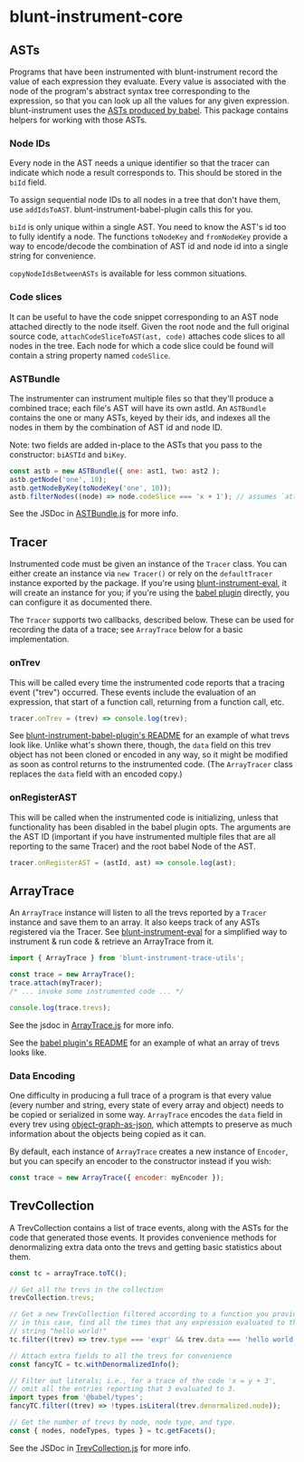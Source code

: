 # blunt-instrument-core

## ASTs

Programs that have been instrumented with blunt-instrument record the value of each expression they evaluate.
Every value is associated with the node of the program's abstract syntax tree corresponding to the expression, so that you can look up all the values for any given expression.
blunt-instrument uses the [ASTs produced by babel][babel-ast].
This package contains helpers for working with those ASTs.

### Node IDs

Every node in the AST needs a unique identifier so that the tracer can indicate which node a result corresponds to.
This should be stored in the `biId` field.

To assign sequential node IDs to all nodes in a tree that don't have them, use `addIdsToAST`.
blunt-instrument-babel-plugin calls this for you.

`biId` is only unique within a single AST.
You need to know the AST's id too to fully identify a node.
The functions `toNodeKey` and `fromNodeKey` provide a way to encode/decode the combination of AST id and node id into a single string for convenience.

`copyNodeIdsBetweenASTs` is available for less common situations.

### Code slices

It can be useful to have the code snippet corresponding to an AST node attached directly to the node itself.
Given the root node and the full original source code, `attachCodeSliceToAST(ast, code)` attaches code slices to all nodes in the tree.
Each node for which a code slice could be found will contain a string property named `codeSlice`.

### ASTBundle

The instrumenter can instrument multiple files so that they'll produce a combined trace; each file's AST will have its own astId.
An `ASTBundle` contains the one or many ASTs, keyed by their ids, and indexes all the nodes in them by the combination of AST id and node ID.

Note: two fields are added in-place to the ASTs that you pass to the constructor: `biASTId` and `biKey`.

```javascript
const astb = new ASTBundle({ one: ast1, two: ast2 );
astb.getNode('one', 10);
astb.getNodeByKey(toNodeKey('one', 10));
astb.filterNodes((node) => node.codeSlice === 'x + 1'); // assumes `attachCodeSliceToAST` has been called
```

See the JSDoc in [ASTBundle.js](src/ast/ASTBundle.js) for more info.

## Tracer

Instrumented code must be given an instance of the `Tracer` class.
You can either create an instance via `new Tracer()` or rely on the `defaultTracer` instance exported by the package.
If you're using [blunt-instrument-eval][eval], it will create an instance for you; if you're using the [babel plugin][babel-plugin] directly, you can configure it as documented there.

The `Tracer` supports two callbacks, described below.
These can be used for recording the data of a trace; see `ArrayTrace` below for a basic implementation.

### onTrev

This will be called every time the instrumented code reports that a tracing event ("trev") occurred.
These events include the evaluation of an expression, that start of a function call, returning from a function call, etc.

```js
tracer.onTrev = (trev) => console.log(trev);
```

See [blunt-instrument-babel-plugin's README][babel-plugin] for an example of what trevs look like.
Unlike what's shown there, though, the `data` field on this trev object has not been cloned or encoded in any way, so it might be modified as soon as control returns to the instrumented code.
(The `ArrayTracer` class replaces the `data` field with an encoded copy.)

### onRegisterAST

This will be called when the instrumented code is initializing, unless that functionality has been disabled in the babel plugin opts.
The arguments are the AST ID (important if you have instrumented multiple files that are all reporting to the same Tracer) and the root babel Node of the AST.

```js
tracer.onRegisterAST = (astId, ast) => console.log(ast);
```

## ArrayTrace

An `ArrayTrace` instance will listen to all the trevs reported by a `Tracer` instance and save them to an array.
It also keeps track of any ASTs registered via the Tracer.
See [blunt-instrument-eval][eval] for a simplified way to instrument & run code & retrieve an ArrayTrace from it.

```js
import { ArrayTrace } from 'blunt-instrument-trace-utils';

const trace = new ArrayTrace();
trace.attach(myTracer);
/* ... invoke some instrumented code ... */

console.log(trace.trevs);
```

See the jsdoc in [ArrayTrace.js](src/trace/ArrayTrace.js) for more info.

See the [babel plugin's README][babel-plugin] for an example of what an array of trevs looks like.

### Data Encoding

One difficulty in producing a full trace of a program is that every value (every number and string, every state of every array and object) needs to be copied or serialized in some way.
`ArrayTrace` encodes the `data` field in every trev using [object-graph-as-json][object-graph-as-json], which attempts to preserve as much information about the objects being copied as it can.

By default, each instance of `ArrayTrace` creates a new instance of `Encoder`, but you can specify an encoder to the constructor instead if you wish:

```js
const trace = new ArrayTrace({ encoder: myEncoder });
```

## TrevCollection

A TrevCollection contains a list of trace events, along with the ASTs for the code that generated those events.
It provides convenience methods for denormalizing extra data onto the trevs and getting basic statistics about them.

```javascript
const tc = arrayTrace.toTC();

// Get all the trevs in the collection
trevCollection.trevs;

// Get a new TrevCollection filtered according to a function you provide -
// in this case, find all the times that any expression evaluated to the
// string "hello world!"
tc.filter((trev) => trev.type === 'expr' && trev.data === 'hello world!');

// Attach extra fields to all the trevs for convenience
const fancyTC = tc.withDenormalizedInfo();

// Filter out literals; i.e., for a trace of the code 'x = y + 3',
// omit all the entries reporting that 3 evaluated to 3.
import types from '@babel/types';
fancyTC.filter((trev) => !types.isLiteral(trev.denormalized.node));

// Get the number of trevs by node, node type, and type.
const { nodes, nodeTypes, types } = tc.getFacets();
```

See the JSDoc in [TrevCollection.js](src/trace/TrevCollection.js) for more info.

[babel-ast]: https://github.com/jamiebuilds/babel-handbook/blob/master/translations/en/plugin-handbook.md#toc-asts
[eval]: ../blunt-instrument-eval/README.md
[babel-plugin]: ../blunt-instrument-babel-plugin/README.md
[object-graph-as-json]: https://github.com/brokensandals/object-graph-as-json
